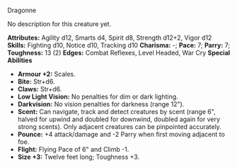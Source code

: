 Dragonne

No description for this creature yet.

**Attributes:** Agility d12, Smarts d4, Spirit d8, Strength d12+2, Vigor
d12
**Skills:** Fighting d10, Notice d10, Tracking d10
**Charisma:** -; **Pace:** 7; **Parry:** 7; **Toughness:** 13 (2)
**Edges:** Combat Reflexes, Level Headed, War Cry
**Special Abilities**
- **Armour +2:** Scales.
- **Bite:** Str+d6.
- **Claws:** Str+d6.
- **Low Light Vision:** No penalties for dim or dark lighting.
- **Darkvision:** No vision penalties for darkness (range 12").
- **Scent:** Can navigate, track and detect creatures by scent (range
6", halved for upwind and doubled for downwind, doubled again for very
strong scents). Only adjacent creatures can be pinpointed accurately.
- **Pounce:** +4 attack/damage and -2 Parry when first moving adjacent
to foe.
- **Flight:** Flying Pace of 6" and Climb -1.
- **Size +3:** Twelve feet long; Toughness +3.

